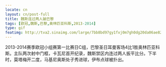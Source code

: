 ```yaml
---
locate: cn
layout: cn/post-full
title: 魏斯连过两人破巴黎
tags: [欧冠,魏斯,巴黎,奥林匹亚科斯,2013-2014]
type: gif
featimg: http://tva2.sinaimg.com/large/7bb8bd97gy1fxj0m7gh0dg20da06ae82.gif
---
```


2013-2014赛季欧冠小组赛第一比赛日C组，巴黎圣日耳曼客场4比1胜奥林匹亚科斯。主队两次射中门框，卡瓦尼首开纪录，魏斯禁区内连过两人扳平比分。下半时，莫塔梅开二度，马基尼奥斯处子秀进球，伊布点球被扑出。